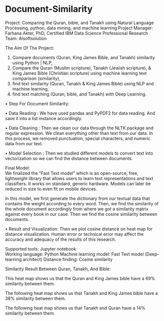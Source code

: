 # Document-Similarity
Project: Comparing the Quran, bible, and Tanakh using Natural Language Processing, python, data mining, and machine learning
Project Manager: Farhana Akter, PhD, Certified IBM Data Science Professional 
Research Team: AIsoftsolution

The Aim Of The Project:
1. Compare documents (Quran, King James Bible, and Tanakh) similarity using Python | NLP, 
2. Compare the Quran (Muslim scripture), Tanakh (Jewish scripture), & King James Bible (Christian scripture) using machine learning text comparison (similarity),
3. find text similarity (Quran, Tanakh & King James Bible) using NLP and machine learning, 
4. find text matching (Quran, bible, and Tanakh) with Deep Learning.

•	Step For Document Similarity:

•	Data Reading : 
We have used pandas and PyPDF2 for data reading. And save it into a list instance accordingly. 

•	Data Cleaning :
Then we clean our data through the NLTK package and regular expression. We clean everything other than text from our data. In this process, we removed punctuation, special characters, and numeric data from our text.

•	Model Selection :
	 Then we studied different models to convert text into vectorization so we can find the distance between documents.

Final Model:  
We finalized the “Fast Text model” which is an open-source, free, lightweight library that allows users to learn text representations and text classifiers. It works on standard, generic hardware. Models can later be reduced in size to even fit on mobile devices.

In this model, we first generate the dictionary from our textual data that contains the weight according to every word. Then, we find the similarity of the whole document accordingly from where we got a similarity matrix against every book in our case. Then we find the cosine similarity between documents.

•	Result and Visualization:
Then we plot cosine distance on heat map for distance visualization. Human error or technical error may affect the accuracy and adequacy of the results of this research.

Supported tools: Jupyter notebook  
Working language: Python
Machine learning model: Fast Text model (Deep-learning architect)
Distance finding: Cosine similarity

Similarity Result Between Quran, Tanakh, And Bible:

This heat map shows us that the Quran and King James bible have a 69% similarity between them. 

The following heat map shows us that Tanakh and King James bible have a 38% similarity between them.


The following heat map shows us that Tanakh and Quran have a 14% similarity between them.
